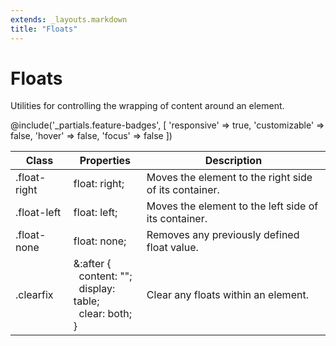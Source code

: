 ```yaml
---
extends: _layouts.markdown
title: "Floats"
---
```


# Floats

<div class="text-xl text-slate-light mb-4">
    Utilities for controlling the wrapping of content around an element.
</div>

@include('_partials.feature-badges', [
    'responsive' => true,
    'customizable' => false,
    'hover' => false,
    'focus' => false
])

<div class="border-t border-grey-lighter">
    <table class="w-full text-left" style="border-collapse: collapse;">
        <thead>
          <tr>
              <th class="text-sm font-semibold text-grey-darker p-2 bg-grey-lightest">Class</th>
              <th class="text-sm font-semibold text-grey-darker p-2 bg-grey-lightest">Properties</th>
              <th class="text-sm font-semibold text-grey-darker p-2 bg-grey-lightest">Description</th>
          </tr>
        </thead>
        <tbody class="align-baseline">
            <tr>
                <td class="p-2 border-t border-smoke-light font-mono text-xs text-purple-dark whitespace-no-wrap">.float-right</td>
                <td class="p-2 border-t border-smoke-light font-mono text-xs text-blue-dark whitespace-no-wrap">float: right;</td>
                <td class="p-2 border-t border-smoke-light text-sm text-grey-darker">Moves the element to the right side of its container.</td>
            </tr>
            <tr>
                <td class="p-2 border-t border-smoke-light font-mono text-xs text-purple-dark whitespace-no-wrap">.float-left</td>
                <td class="p-2 border-t border-smoke-light font-mono text-xs text-blue-dark whitespace-no-wrap">float: left;</td>
                <td class="p-2 border-t border-smoke-light text-sm text-grey-darker">Moves the element to the left side of its container.</td>
            </tr>
            <tr>
                <td class="p-2 border-t border-smoke-light font-mono text-xs text-purple-dark whitespace-no-wrap">.float-none</td>
                <td class="p-2 border-t border-smoke-light font-mono text-xs text-blue-dark whitespace-no-wrap">float: none;</td>
                <td class="p-2 border-t border-smoke-light text-sm text-grey-darker">Removes any previously defined float value.</td>
            </tr>
            <tr>
                <td class="p-2 border-t border-smoke-light font-mono text-xs text-purple-dark whitespace-no-wrap">.clearfix</td>
                <td class="p-2 border-t border-smoke-light font-mono text-xs text-blue-dark whitespace-no-wrap">
                    &amp;:after {<br>
                    &nbsp;&nbsp;content: "";<br>
                    &nbsp;&nbsp;display: table;<br>
                    &nbsp;&nbsp;clear: both;<br>
                    }
                </td>
                <td class="p-2 border-t border-smoke-light text-sm text-grey-darker">Clear any floats within an element.</td>
            </tr>
        </tbody>
    </table>
</div>
